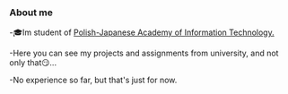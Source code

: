 ### About me

-🎓Im student of [Polish-Japanese Academy of Information Technology.](https://www.pja.edu.pl/en/)

-Here you can see my projects and assignments from university, and not only that😏...

-No experience so far, but that's just for now.
